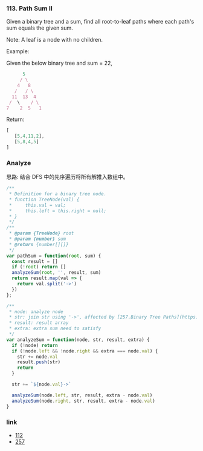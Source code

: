 ### 113. Path Sum II

Given a binary tree and a sum, find all root-to-leaf paths where each path's sum equals the given sum.

Note: A leaf is a node with no children.

Example:

Given the below binary tree and sum = 22,

```js
      5
     / \
    4   8
   /   / \
  11  13  4
 /  \    / \
7    2  5   1
```

Return:

```js
[
   [5,4,11,2],
   [5,8,4,5]
]
```

### Analyze

思路: 结合 DFS 中的先序遍历将所有解推入数组中。

```js
/**
 * Definition for a binary tree node.
 * function TreeNode(val) {
 *     this.val = val;
 *     this.left = this.right = null;
 * }
 */
/**
 * @param {TreeNode} root
 * @param {number} sum
 * @return {number[][]}
 */
var pathSum = function(root, sum) {
  const result = []
  if (!root) return []
  analyzeSum(root, '', result, sum)
  return result.map(val => {
    return val.split('->')
  })
};

/**
 * node: analyze node
 * str: join str using '->', affected by [257.Binary Tree Paths](https://github.com/MuYunyun/blog/blob/master/LeetCode/257.Binary_Tree_Paths.md)
 * result: result array
 * extra: extra sum need to satisfy
 */
var analyzeSum = function(node, str, result, extra) {
  if (!node) return
  if (!node.left && !node.right && extra === node.val) {
    str += node.val
    result.push(str)
    return
  }

  str += `${node.val}->`

  analyzeSum(node.left, str, result, extra - node.val)
  analyzeSum(node.right, str, result, extra - node.val)
}
```

### link

* [112](https://github.com/MuYunyun/blog/blob/master/LeetCode/112.Path_Sum.md)
* [257](https://github.com/MuYunyun/blog/blob/master/LeetCode/257.Binary_Tree_Paths.md)